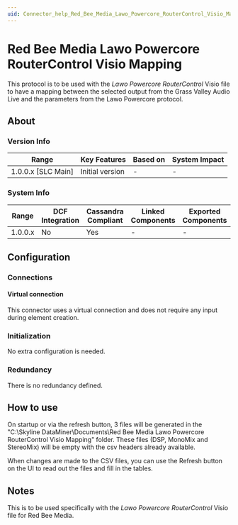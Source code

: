 ```yaml
---
uid: Connector_help_Red_Bee_Media_Lawo_Powercore_RouterControl_Visio_Mapping
---
```


# Red Bee Media Lawo Powercore RouterControl Visio Mapping

This protocol is to be used with the *Lawo Powercore RouterControl* Visio file to have a mapping between the selected output from the Grass Valley Audio Live and the parameters from the Lawo Powercore protocol.

## About

### Version Info

| Range                | Key Features     | Based on     | System Impact     |
|----------------------|------------------|--------------|-------------------|
| 1.0.0.x \[SLC Main\] | Initial version  | \-           | \-                |

### System Info

| Range     | DCF Integration     | Cassandra Compliant     | Linked Components     | Exported Components     |
|-----------|---------------------|-------------------------|-----------------------|-------------------------|
| 1.0.0.x   | No                  | Yes                     | \-                    | \-                      |

## Configuration

### Connections

#### Virtual connection

This connector uses a virtual connection and does not require any input during element creation.

### Initialization

No extra configuration is needed.

### Redundancy

There is no redundancy defined.

## How to use

On startup or via the refresh button, 3 files will be generated in the "C:\Skyline DataMiner\Documents\Red Bee Media Lawo Powercore RouterControl Visio Mapping" folder. These files (DSP, MonoMix and StereoMix) will be empty with the csv headers already available.

When changes are made to the CSV files, you can use the Refresh button on the UI to read out the files and fill in the tables.

## Notes

This is to be used specifically with the *Lawo Powercore RouterControl* Visio file for Red Bee Media.
